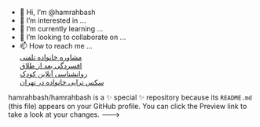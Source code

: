 - 👋 Hi, I’m @hamrahbash
- 👀 I’m interested in ...
- 🌱 I’m currently learning ...
- 💞️ I’m looking to collaborate on ...
- 📫 How to reach me ... <br>
<a href="https://hamrah-bash.ir/telephone-family-counseling/" rel="follow">مشاوره خانواده تلفنی</a> <br>
<a href="https://hamrah-bash.ir/depression-after-divorce/" rel="follow">افسردگی بعد از طلاق</a> <br>
<a href="https://hamrah-bash.ir/online-psychologist-consultation/" rel="follow">روانشناسی آنلاین کودک</a> <br>
<a href="https://hamrah-bash.ir/family-sex-therapy/" rel="follow">سکس تراپی خانواده در تهران</a> <br>

hamrahbash/hamrahbash is a ✨ special ✨ repository because its `README.md` (this file) appears on your GitHub profile.
You can click the Preview link to take a look at your changes.
--->
